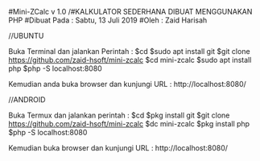 #Mini-ZCalc v 1.0
/#KALKULATOR SEDERHANA DIBUAT MENGGUNAKAN PHP
#Dibuat Pada : Sabtu, 13 Juli 2019
#Oleh : Zaid Harisah

//UBUNTU

Buka Terminal dan jalankan Perintah : 
$cd
$sudo apt install git
$git clone https://github.com/zaid-hsoft/mini-zcalc
$cd mini-zcalc
$sudo apt install php
$php -S localhost:8080

Kemudian anda buka browser dan kunjungi URL :
http://localhost:8080/

//ANDROID

Buka Termux dan jalankan perintah : 
$cd 
$pkg install git
$git clone https://github.com/zaid-hsoft/mini-zcalc
$dc mini-zcalc
$pkg install php
$php -S localhost:8080

Kemudian buka browser dan kunjungi URL :
http://localhost:8080/

